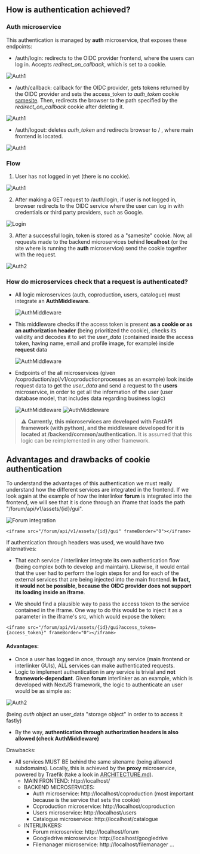 
## How is authentication achieved?
### Auth microservice

This authentication is managed by **auth** microservice, that exposes these endpoints:
* /auth/login: redirects to the OIDC provider frontend, where the users can log in. Accepts *redirect_on_callback*, which is set to a cookie.

![Auth1](images/auth/loginendpoint.png)

* /auth/callback: callback for the OIDC provider, gets tokens returned by the OIDC provider and sets the access_token to *auth_token* cookie [samesite](https://developer.mozilla.org/en-US/docs/Web/HTTP/Headers/Set-Cookie/SameSite). Then, redirects the browser to the path specified by the *redirect_on_callback* cookie after deleting it.

![Auth1](images/auth/callbackendpoint.png)

* /auth/logout: deletes *auth_token* and redirects browser to / , where main frontend is located.

![Auth1](images/auth/logoutendpoint.png)

### Flow

1. User has not logged in yet (there is no cookie).

  ![Auth1](images/auth/auth1.png)

2. After making a GET request to /auth/login, if user is not logged in, browser redirects to the OIDC service where the user can log in with credentials or third party providers, such as Google.

  ![Login](images/auth/login.png)

3. After a successful login, token is stored as a "samesite" cookie. Now, all requests made to the backend microservices behind **localhost** (or the site where is running the **auth** microservice) send the cookie together with the request.

  ![Auth2](images/auth/merged.jpg)


### How do microservices check that a request is authenticated?


* All logic microservices (auth, coproduction, users, catalogue) must integrate an **AuthMiddleware**. 

  ![AuthMiddleware](images/auth/includemiddleware.png)

* This middleware checks if the access token is present **as a cookie or as an authorization header** (being prioritized the cookie), checks its validity and decodes it to set the *user_data* (contained inside the access token, having name, email and profile image, for example) inside **request** data

  ![AuthMiddleware](images/auth/authmiddleware.png)

* Endpoints of the all microservices (given /coproduction/api/v1/coproductionprocesses as an example) look inside request data to get the *user_data* and send a request to the **users** microservice, in order to get all the information of the user (user database model, that includes  data regarding business logic)

  ![AuthMiddleware](images/auth/deps.png)
  ![AuthMiddleware](images/auth/endpointwithdeps.png)

> :warning: **Currently, this microservices are developed with FastAPI framework (with python), and the middleware developed for it is located at /backend/common/authentication.** It is assumed that this logic can be reimplemented in any other framework.


## Advantages and drawbacks of cookie authentication


To understand the advantages of this authentication we must really understand how the different services are integrated in the frontend. If we look again at the example of how the interlinker **forum** is integrated into the frontend, we will see that it is done through an iframe that loads the path "/forum/api/v1/assets/{id}/gui".

![Forum integration](images/interlinkers/forumintegration.png)

```
<iframe src="/forum/api/v1/assets/{id}/gui" frameBorder="0"></iframe>
```
If authentication through headers was used, we would have two alternatives:

* That each service / interlinker integrate its own authentication flow (being complex both to develop and maintain). Likewise, it would entail that the user had to perform the login steps for and for each of the external services that are being injected into the main frontend. **In fact, it would not be possible, because the OIDC provider does not support its loading inside an iframe**.

* We should find a plausible way to pass the access token to the service contained in the iframe. One way to do this would be to inject it as a parameter in the iframe's src, which would expose the token:

```
<iframe src="/forum/api/v1/assets/{id}/gui?access_token={access_token}" frameBorder="0"></iframe>
```

#### Advantages:

  * Once a user has logged in once, through any service (main frontend or interlinker GUIs), ALL services can make authenticated requests.
  * Logic to implement authentication in any service is trivial and **not framework-dependant**. Given **forum** interlinker as an example, which is developed with NextJS framework, the logic to authenticate an user would be as simple as:

  ![Auth2](images/auth/nextjs.png)

  (being *auth* object an user_data "storage object" in order to to access it fastly)

  * By the way, **authentication through authorization headers is also allowed (check AuthMiddleware)**

  Drawbacks:
  
  * All services MUST BE behind the same sitename (being allowed subdomains). Locally, this is achieved by the **proxy** microservice, powered by Traefik (take a look in [ARCHITECTURE.md](/docs/ARCHITECTURE.md)).
    * MAIN FRONTEND: http://localhost/
    * BACKEND MICROSERVICES:
      * Auth microservice: http://localhost/coproduction (most important because is the service that sets the cookie)
      * Coproduction microservice: http://localhost/coproduction
      * Users microservice: http://localhost/users
      * Catalogue microservice: http://localhost/catalogue
    * INTERLINKERS:
      * Forum microservice: http://localhost/forum
      * Googledrive microservice: http://localhost/googledrive
      * Filemanager microservice: http://localhost/filemanager
      ...